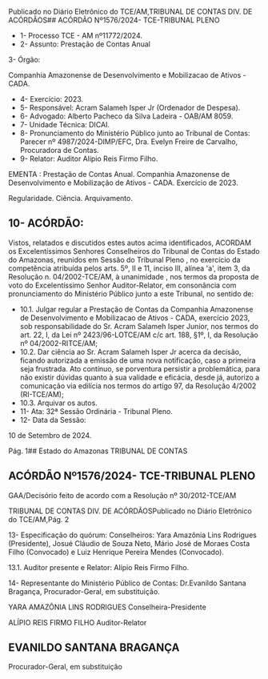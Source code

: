 Publicado  no  Diário  Eletrônico do TCE/AM,TRIBUNAL DE CONTAS DIV. DE ACÓRDÃOS## ACÓRDÃO Nº1576/2024- TCE-TRIBUNAL PLENO

- 1- Processo TCE - AM nº11772/2024.
- 2- Assunto: Prestação de Contas Anual

3- Órgão:

Companhia Amazonense de Desenvolvimento e Mobilizacao de Ativos - CADA.

- 4- Exercício: 2023.
- 5- Responsável: Acram Salameh Isper Jr (Ordenador de Despesa).
- 6- Advogado: Alberto Pacheco da Silva Ladeira - OAB/AM 8059.
- 7- Unidade Técnica: DICAI.
- 8- Pronunciamento  do  Ministério  Público  junto  ao  Tribunal  de  Contas: Parecer  nº 4987/2024-DIMP/EFC, Dra. Evelyn Freire de Carvalho, Procuradora de Contas.
- 9- Relator: Auditor Alípio Reis Firmo Filho.

EMENTA :  Prestação  de  Contas  Anual.  Companhia Amazonense de Desenvolvimento e Mobilização de Ativos - CADA. Exercício de 2023.

Regularidade. Ciência. Arquivamento.

## 10-  ACÓRDÃO:

Vistos, relatados e discutidos estes autos acima identificados, ACORDAM os Excelentíssimos Senhores Conselheiros do Tribunal de Contas do Estado do Amazonas, reunidos em Sessão do Tribunal Pleno , no exercício da competência atribuída pelos arts. 5º, II e 11, inciso III, alínea 'a', item 3, da Resolução n. 04/2002-TCE/AM, à unanimidade , nos termos da proposta de voto do Excelentíssimo Senhor Auditor-Relator, em consonância com pronunciamento do Ministério Público junto a este Tribunal, no sentido de:

- 10.1. Julgar regular a Prestação de Contas da Companhia Amazonense de Desenvolvimento e Mobilizacao de Ativos - CADA, exercício 2023, sob responsabilidade do Sr. Acram Salameh Isper Junior, nos termos do art. 22, I, da Lei nº 2423/96-LOTCE/AM c/c art. 188, §1º, I, da Resolução nº 04/2002-RITCE/AM;
- 10.2. Dar  ciência ao Sr. Acram  Salameh  Isper  Jr acerca  da  decisão, ficando autorizada a emissão de uma nova notificação, caso a primeira seja  frustrada.  Ato  contínuo,  se  porventura  persistir  a  problemática, para  não  existir  dúvidas  quanto  à  sua  validade  e  eficácia,  desde  já, autorizo a comunicação  via  edilícia nos  termos  do  artigo 97, da Resolução 4/2002 (RI-TCE/AM);
- 10.3. Arquivar os autos.
- 11-  Ata: 32ª Sessão Ordinária - Tribunal Pleno.
- 12-  Data da Sessão:

10 de Setembro de 2024.

Pág. 1## Estado do Amazonas TRIBUNAL DE CONTAS

## ACÓRDÃO Nº1576/2024- TCE-TRIBUNAL PLENO

GAA/Decisório feito de acordo com a Resolução nº 30/2012-TCE/AM

TRIBUNAL DE CONTAS DIV. DE ACÓRDÃOSPublicado  no  Diário  Eletrônico do TCE/AM,Pág. 2

13-  Especificação do quórum: Conselheiros: Yara Amazônia Lins Rodrigues (Presidente),  Josué  Cláudio  de  Souza  Neto,  Mário  José  de  Moraes  Costa  Filho (Convocado) e Luiz Henrique Pereira Mendes (Convocado).

13.1. Auditor presente e Relator: Alípio Reis Firmo Filho.

14-  Representante do Ministério Público de Contas: Dr.Evanildo Santana Bragança, Procurador-Geral, em substituição.

YARA AMAZÔNIA LINS RODRIGUES Conselheira-Presidente

ALÍPIO REIS FIRMO FILHO Auditor-Relator

## EVANILDO SANTANA BRAGANÇA

Procurador-Geral, em substituição